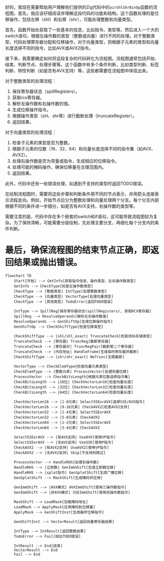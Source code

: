 好的，我现在需要帮助用户理解他们提供的Zig代码中的`airShlShrBinOp`函数的流程图。首先，我应该仔细阅读并理解这段代码的功能和结构。这个函数处理的是位移操作，包括左移（shl）和右移（shr），可能处理整数和向量类型。

首先，函数开始处获取了一些基本的信息，比如指令、类型等。然后进入一个大的switch语句，根据左操作数的类型（整数或向量）进行不同的处理。对于整数类型，代码处理寄存器分配和位移操作，对于向量类型，则根据子元素的类型和向量长度选择不同的指令，比如AVX或AVX2指令。

接下来，我需要确定如何将这段复杂的代码转化为流程图。流程图通常包括开始、结束、判断节点、处理步骤等。这个函数中有多个条件判断，比如类型判断、标签判断、特性判断（如是否有AVX支持）等，这些都需要在流程图中体现出来。

对于整数类型的处理流程：
1. 保存寄存器状态（spillRegisters）。
2. 获取rcx寄存器。
3. 解析左操作数和右操作数的值。
4. 生成位移操作指令。
5. 根据操作类型（shl、shr等）进行截断处理（truncateRegister）。
6. 返回结果。

对于向量类型的处理流程：
1. 检查子元素的类型是否为整数。
2. 根据子元素的位数（16、32、64）和向量长度选择不同的指令集（如AVX、AVX2）。
3. 处理右操作数是否为常量或指令，生成相应的位移指令。
4. 处理可能的掩码操作，确保位移量在合理范围内。
5. 返回结果。

此外，代码中还有一些错误处理，如遇到不支持的类型时返回TODO错误。

在绘制流程图时，需要将这些步骤和判断条件用不同的节点表示，并用箭头连接表示流程走向。例如，开始节点后分为整数处理和向量处理两个分支。每个分支内部根据不同的条件进一步细分，如是否有AVX支持，右操作数的类型等。

需要注意的是，代码中存在多个嵌套的switch和if语句，这可能导致流程图较为复杂。为了保持清晰，可能需要分层绘制，先处理主要分支，再细化每个分支内的条件判断。

最后，确保流程图的结束节点正确，即返回结果或抛出错误。
================================================
```mermaid
flowchart TD
    Start[开始] --> GetInfo[获取指令信息、操作类型、左右操作数类型]
    GetInfo --> CheckType{检查左操作数类型}
    CheckType --> |整数类型| IntType[处理整数类型]
    CheckType --> |向量类型| VectorType[处理向量类型]
    CheckType --> |其他类型| TodoError[返回TODO错误]
    
    IntType --> SpillReg[保存寄存器状态(spillRegisters), 获取RCX寄存器]
    SpillReg --> ResolveOperands[解析左右操作数值]
    ResolveOperands --> GenShiftOp[生成位移操作指令]
    GenShiftOp --> CheckShiftType{检查位移类型}
    
    CheckShiftType --> |shl/shl_exact| TruncateCheck[检查目标存储类型]
    TruncateCheck --> |寄存器| TruncReg[截断寄存器]
    TruncateCheck --> |寄存器对| TruncRegPair[截断第二个寄存器]
    TruncateCheck --> |内存地址| HandleFrame[生成临时寄存器并截断]
    CheckShiftType --> |shr/shr_exact| NoTrunc[无需截断]
    
    VectorType --> CheckElemType{检查向量元素类型}
    CheckElemType --> |整数元素| ProcessVector[处理向量位移]
    ProcessVector --> CheckBitsLength{根据元素位数选择指令集}
    CheckBitsLength --> |16位| CheckVectorLen16[检查向量长度]
    CheckBitsLength --> |32位| CheckVectorLen32[检查向量长度]
    CheckBitsLength --> |64位| CheckVectorLen64[检查向量长度]
    
    CheckVectorLen16 --> |1-8元素| SelectSSEorAVX[选择SSE/AVX指令]
    CheckVectorLen16 --> |9-16元素| CheckAVX2[检查AVX2支持]
    CheckVectorLen32 --> |1-4元素| SelectSSEorAVX
    CheckVectorLen32 --> |5-8元素| CheckAVX2
    CheckVectorLen64 --> |1-2元素| SelectSSEorAVX
    CheckVectorLen64 --> |3-4元素| CheckAVX2
    
    SelectSSEorAVX --> |有AVX支持| UseAVX[使用VP指令]
    SelectSSEorAVX --> |无AVX支持| UseSSE[使用P指令]
    CheckAVX2 --> |有AVX2支持| UseAVX2[使用VP指令]
    CheckAVX2 --> |无AVX2支持| Skip[不支持则跳过]
    
    ProcessVector --> HandleRHS{处理右操作数}
    HandleRHS --> |立即数| GenImmShift[生成立即数位移]
    HandleRHS --> |splat指令| GenSplatShift[生成广播位移]
    GenSplatShift --> MaskShift[生成掩码并应用]
    
    GenImmShift --> |AVX模式| AVXImmShift[使用三操作数指令]
    GenImmShift --> |非AVX模式| SSEImmShift[使用双操作数指令]
    
    MaskShift --> LoadMask[加载掩码地址]
    LoadMask --> ApplyMask[应用掩码到位移量]
    ApplyMask --> GenShiftInst[生成最终位移指令]
    
    GenShiftInst --> VectorResult[返回向量寄存器结果]
    
    IntType --> IntResult[返回整数结果]
    TodoError --> Fail[抛出TODO错误]
    
    IntResult --> End[结束]
    VectorResult --> End
    Fail --> End
```